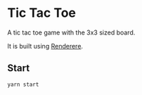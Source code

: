 # Tic Tac Toe

A tic tac toe game with the 3x3 sized board.

It is built using [Renderere](../renderere).

## Start

```bash
yarn start
```
